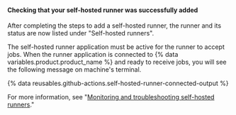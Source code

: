 
#### Checking that your self-hosted runner was successfully added

After completing the steps to add a self-hosted runner, the runner and its status are now listed under "Self-hosted runners".

The self-hosted runner application must be active for the runner to accept jobs. When the runner application is connected to {% data variables.product.product_name %} and ready to receive jobs, you will see the following message on machine's terminal.

{% data reusables.github-actions.self-hosted-runner-connected-output %}

For more information, see "[Monitoring and troubleshooting self-hosted runners](/actions/hosting-your-own-runners/monitoring-and-troubleshooting-self-hosted-runners)."
